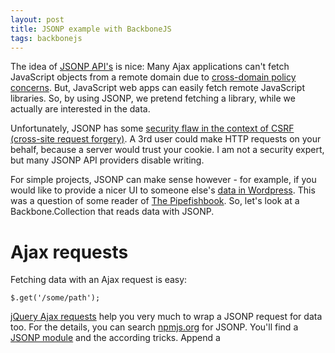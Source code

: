 ```yaml
---
layout: post
title: JSONP example with BackboneJS
tags: backbonejs
---
```

The idea of [JSONP API's](http://en.wikipedia.org/wiki/JSONP) is nice: Many Ajax applications can't fetch JavaScript objects from a remote domain due to [cross-domain policy concerns](http://www.staticapps.org/articles/cross-domain-requests-with-cors). But, JavaScript web apps can easily fetch remote JavaScript libraries. So, by using JSONP, we pretend fetching a library, while we actually are interested in the data.

Unfortunately, JSONP has some [security flaw in the context of CSRF (cross-site request forgery)](http://security.stackexchange.com/questions/23438/security-risks-with-jsonp).  A 3rd user could make HTTP requests on your behalf, because a server would trust your cookie. I am not a security expert, but many JSONP API providers disable writing.

For simple projects, JSONP can make sense however - for example, if you would like to provide a nicer UI to someone else's [data in Wordpress](https://wordpress.org/support/topic/getting-jsonp-to-work). This was a question of some reader of [The Pipefishbook](http://pipefishbook.com). So, let's look at a Backbone.Collection that reads data with JSONP.

# Ajax requests

Fetching data with an Ajax request is easy:

    $.get('/some/path');

[jQuery Ajax requests](http://api.jquery.com/jquery.ajax/) help you very much to wrap a JSONP request for data too. For the details, you can search [npmjs.org](http://npmjs.org) for JSONP. You'll find a [JSONP module](https://github.com/webmodules/jsonp/blob/master/index.js#L87) and the according tricks. Append a <script> tag, and point the source towards your remote data.

A Backbone.Collection can deal with those requests too. Let's look an example based on the Flickr API.

# Browsing images with JSONP

Let's look at a small example to [browse photos from Flickr](http://flickr-example.divshot.io/). You can see the full [source code at Github](https://github.com/pipefishbook/jsonp-example).

This demo is based on a parameterized Backbone.Collection.  Wrapping Ajax requests is an important responsibility of the Backbone data layer. So, let's look at [a collection to fetch photos with JSONP](https://github.com/pipefishbook/jsonp-example/blob/master/app/collections/photos.js).

It is important to add a "dataType" parameter to the Ajax request. This parameter is then passed to te jQuery Ajax call:

     sync: function(method, collection, options) {
       options.dataType = "jsonp";
       options.jsonpCallback = "jsonpCallback";
       return Backbone.sync(method, collection, options);
     }

And this is basically all. The rest of the the example, uses much of the same view construction and controls as in [Ch. 4 example](http://pipefishbook.com/ch_4/subviews/) of the Pipefishbook. A subviews for control and a list view share the same collection. Collection are fetched just upon request (= button click).

A nice extra for this post: Sometimes, you have a JSON API that you can't directly access due to cross-policy browser concerns. Fortunately, there is a [proxy from Nodejitsu](https://jsonp.nodejitsu.com/) to emulat e JSONP request. This allows you to easily fetch data from JSON API without setting up a proxy yourself.









